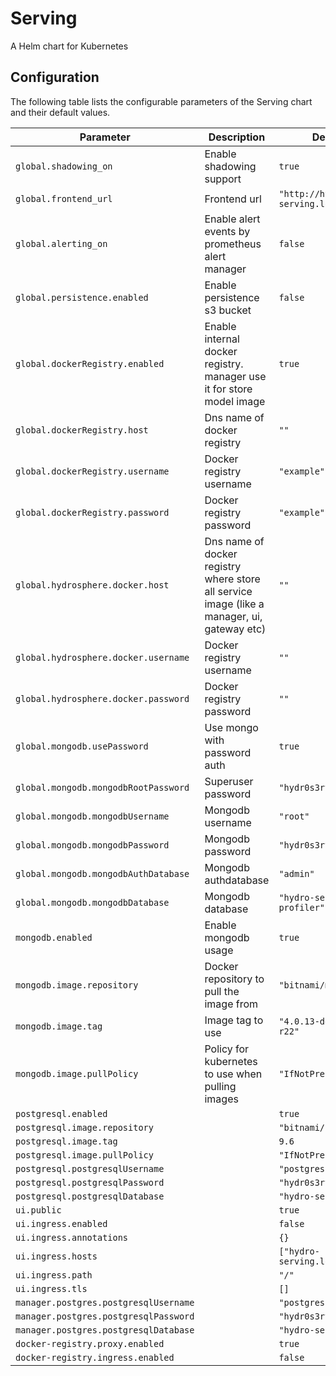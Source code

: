 
Serving
===========

A Helm chart for Kubernetes


## Configuration

The following table lists the configurable parameters of the Serving chart and their default values.

| Parameter                | Description             | Default        |
| ------------------------ | ----------------------- | -------------- |
| `global.shadowing_on` | Enable shadowing support | `true` |
| `global.frontend_url` | Frontend url | `"http://hydro-serving.local"` |
| `global.alerting_on` | Enable alert events by prometheus alert manager | `false` |
| `global.persistence.enabled` | Enable persistence s3 bucket | `false` |
| `global.dockerRegistry.enabled` | Enable internal docker registry. manager use it for store model image | `true` |
| `global.dockerRegistry.host` | Dns name of docker registry | `""` |
| `global.dockerRegistry.username` | Docker registry username | `"example"` |
| `global.dockerRegistry.password` | Docker registry password | `"example"` |
| `global.hydrosphere.docker.host` | Dns name of docker registry where store all service image (like a manager, ui, gateway etc) | `""` |
| `global.hydrosphere.docker.username` | Docker registry username | `""` |
| `global.hydrosphere.docker.password` | Docker registry password | `""` |
| `global.mongodb.usePassword` | Use mongo with password auth | `true` |
| `global.mongodb.mongodbRootPassword` | Superuser password | `"hydr0s3rving"` |
| `global.mongodb.mongodbUsername` | Mongodb username | `"root"` |
| `global.mongodb.mongodbPassword` | Mongodb password | `"hydr0s3rving"` |
| `global.mongodb.mongodbAuthDatabase` | Mongodb authdatabase | `"admin"` |
| `global.mongodb.mongodbDatabase` | Mongodb database | `"hydro-serving-data-profiler"` |
| `mongodb.enabled` | Enable mongodb usage | `true` |
| `mongodb.image.repository` | Docker repository to pull the image from | `"bitnami/mongodb"` |
| `mongodb.image.tag` | Image tag to use | `"4.0.13-debian-9-r22"` |
| `mongodb.image.pullPolicy` | Policy for kubernetes to use when pulling images | `"IfNotPresent"` |
| `postgresql.enabled` |  | `true` |
| `postgresql.image.repository` |  | `"bitnami/postgresql"` |
| `postgresql.image.tag` |  | `9.6` |
| `postgresql.image.pullPolicy` |  | `"IfNotPresent"` |
| `postgresql.postgresqlUsername` |  | `"postgres"` |
| `postgresql.postgresqlPassword` |  | `"hydr0s3rving"` |
| `postgresql.postgresqlDatabase` |  | `"hydro-serving"` |
| `ui.public` |  | `true` |
| `ui.ingress.enabled` |  | `false` |
| `ui.ingress.annotations` |  | `{}` |
| `ui.ingress.hosts` |  | `["hydro-serving.local"]` |
| `ui.ingress.path` |  | `"/"` |
| `ui.ingress.tls` |  | `[]` |
| `manager.postgres.postgresqlUsername` |  | `"postgres"` |
| `manager.postgres.postgresqlPassword` |  | `"hydr0s3rving"` |
| `manager.postgres.postgresqlDatabase` |  | `"hydro-serving"` |
| `docker-registry.proxy.enabled` |  | `true` |
| `docker-registry.ingress.enabled` |  | `false` |





